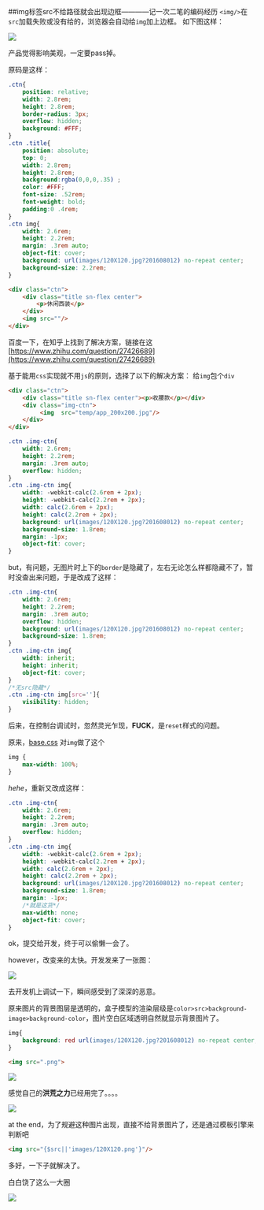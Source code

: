 ##img标签src不给路径就会出现边框————记一次二笔的编码经历
`<img/>`在`src`加载失败或没有给的，浏览器会自动给`img`加上边框。
如下图这样：

![](http://images.cnblogs.com/cnblogs_com/phillyx/779277/o_image-src-none-border.png)

产品觉得影响美观，一定要pass掉。

原码是这样：
```css
.ctn{
	position: relative;
	width: 2.8rem; 
	height: 2.8rem;
	border-radius: 3px;
	overflow: hidden;
	background: #FFF;
}
.ctn .title{
	position: absolute;
	top: 0;
	width: 2.8rem; 
	height: 2.8rem;
	background:rgba(0,0,0,.35) ;
	color: #FFF;
	font-size: .52rem;
	font-weight: bold;
	padding:0 .4rem;
}
.ctn img{
	width: 2.6rem;
	height: 2.2rem;
	margin: .3rem auto;
	object-fit: cover;
	background: url(images/120X120.jpg?201608012) no-repeat center;
	background-size: 2.2rem;
}
```
```html
<div class="ctn">
    <div class="title sn-flex center">
	    <p>休闲西装</p>
    </div>
	<img src=""/>
</div>
```

百度一下，在知乎上找到了解决方案，链接在这[https://www.zhihu.com/question/27426689](https://www.zhihu.com/question/27426689)

基于能用`css`实现就不用`js`的原则，选择了以下的解决方案：
给`img`包个`div`
```html
<div class="ctn">
    <div class="title sn-flex center"><p>收腰款</p></div>
    <div class="img-ctn">
         <img  src="temp/app_200x200.jpg"/>
    </div>
</div>
```
```css
.ctn .img-ctn{
	width: 2.6rem;
	height: 2.2rem;
	margin: .3rem auto;
	overflow: hidden;
}
.ctn .img-ctn img{
	width: -webkit-calc(2.6rem + 2px);
	height: -webkit-calc(2.2rem + 2px);	
	width: calc(2.6rem + 2px);
	height: calc(2.2rem + 2px);
	background: url(images/120X120.jpg?201608012) no-repeat center;
	background-size: 1.8rem;
	margin: -1px;
	object-fit: cover;	
}
```
but，有问题，无图片时上下的`border`是隐藏了，左右无论怎么样都隐藏不了，暂时没查出来问题，于是改成了这样：
```css
.ctn .img-ctn{
	width: 2.6rem;
	height: 2.2rem;
	margin: .3rem auto;
	overflow: hidden;
	background: url(images/120X120.jpg?201608012) no-repeat center;
	background-size: 1.8rem;
}
.ctn .img-ctn img{
	width: inherit;
	height: inherit;
	object-fit: cover;
}
/*无src隐藏*/
.ctn .img-ctn img[src='']{
	visibility: hidden;
}
```
后来，在控制台调试时，忽然灵光乍现，**FUCK**，是`reset`样式的问题。

原来，[base.css](http://res.m.suning.com/common/style/base/2.0/base.css?v=10)
对`img`做了这个
```css
img {
    max-width: 100%;
}
```
*hehe*，重新又改成这样：
```css
.ctn .img-ctn{
	width: 2.6rem;
	height: 2.2rem;
	margin: .3rem auto;
	overflow: hidden;
}
.ctn .img-ctn img{
	width: -webkit-calc(2.6rem + 2px);
	height: -webkit-calc(2.2rem + 2px);	
	width: calc(2.6rem + 2px);
	height: calc(2.2rem + 2px);
	background: url(images/120X120.jpg?201608012) no-repeat center;
	background-size: 1.8rem;
	margin: -1px;
    /*就是这货*/
	max-width: none;
	object-fit: cover;	
}
```
ok，提交给开发，终于可以偷懒一会了。

however，改变来的太快。开发发来了一张图：

![](http://images.cnblogs.com/cnblogs_com/phillyx/779277/o_img-src-float-transparent.png)

去开发机上调试一下，瞬间感受到了深深的恶意。

原来图片的背景图层是透明的，盒子模型的渲染层级是`color>src>background-image>background-color`，图片空白区域透明自然就显示背景图片了。
```css
img{
    background: red url(images/120X120.jpg?201608012) no-repeat center;
}
```
```html
<img src=".png">
```
![](http://images.cnblogs.com/cnblogs_com/phillyx/779277/o_img-index.png)

感觉自己的**洪荒之力**已经用完了。。。。

![](http://ww1.sinaimg.cn/mw600/67d5edb6gw1f6oosmnum0j20k00kemz6.jpg)

at the end，为了规避这种图片出现，直接不给背景图片了，还是通过模板引擎来判断吧
```html
<img src="{$src||'images/120X120.png'}"/>
```
多好，一下子就解决了。

白白饶了这么一大圈

![](http://images.cnblogs.com/cnblogs_com/phillyx/779277/o_cover-face-and-cry.jpg)
